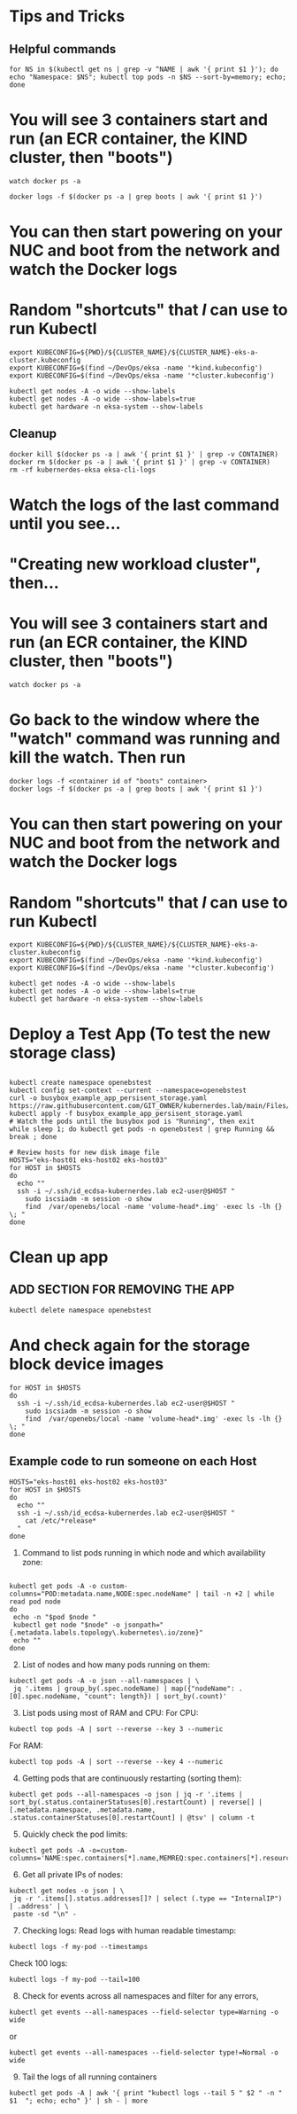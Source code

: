# Tips and Tricks

## Helpful commands
```
for NS in $(kubectl get ns | grep -v ^NAME | awk '{ print $1 }'); do echo "Namespace: $NS"; kubectl top pods -n $NS --sort-by=memory; echo; done
```


# You will see 3 containers start and run (an ECR container, the KIND cluster, then "boots")
```
watch docker ps -a

docker logs -f $(docker ps -a | grep boots | awk '{ print $1 }')
```

# You can then start powering on your NUC and boot from the network and watch the Docker logs

# Random "shortcuts" that *I* can use to run Kubectl
```
export KUBECONFIG=${PWD}/${CLUSTER_NAME}/${CLUSTER_NAME}-eks-a-cluster.kubeconfig
export KUBECONFIG=$(find ~/DevOps/eksa -name '*kind.kubeconfig')
export KUBECONFIG=$(find ~/DevOps/eksa -name '*cluster.kubeconfig')

kubectl get nodes -A -o wide --show-labels
kubectl get nodes -A -o wide --show-labels=true
kubectl get hardware -n eksa-system --show-labels
```

## Cleanup
```
docker kill $(docker ps -a | awk '{ print $1 }' | grep -v CONTAINER)
docker rm $(docker ps -a | awk '{ print $1 }' | grep -v CONTAINER)
rm -rf kubernerdes-eksa eksa-cli-logs
```


# Watch the logs of the last command until you see...
#   "Creating new workload cluster", then...

# You will see 3 containers start and run (an ECR container, the KIND cluster, then "boots")
```
watch docker ps -a

```
# Go back to the window where the "watch" command was running and kill the watch.  Then run
```
docker logs -f <container id of "boots" container>
docker logs -f $(docker ps -a | grep boots | awk '{ print $1 }')
```

# You can then start powering on your NUC and boot from the network and watch the Docker logs

# Random "shortcuts" that *I* can use to run Kubectl
```
export KUBECONFIG=${PWD}/${CLUSTER_NAME}/${CLUSTER_NAME}-eks-a-cluster.kubeconfig
export KUBECONFIG=$(find ~/DevOps/eksa -name '*kind.kubeconfig')
export KUBECONFIG=$(find ~/DevOps/eksa -name '*cluster.kubeconfig')

kubectl get nodes -A -o wide --show-labels
kubectl get nodes -A -o wide --show-labels=true
kubectl get hardware -n eksa-system --show-labels
```

##
# Deploy a Test App (To test the new storage class)
##
```
kubectl create namespace openebstest
kubectl config set-context --current --namespace=openebstest
curl -o busybox_example_app_persisent_storage.yaml https://raw.githubusercontent.com/GIT_OWNER/kubernerdes.lab/main/Files/busybox_example_app_persisent_storage.yaml
kubectl apply -f busybox_example_app_persisent_storage.yaml
# Watch the pods until the busybox pod is "Running", then exit
while sleep 1; do kubectl get pods -n openebstest | grep Running && break ; done

# Review hosts for new disk image file
HOSTS="eks-host01 eks-host02 eks-host03"
for HOST in $HOSTS
do
  echo ""
  ssh -i ~/.ssh/id_ecdsa-kubernerdes.lab ec2-user@$HOST "
    sudo iscsiadm -m session -o show
    find  /var/openebs/local -name 'volume-head*.img' -exec ls -lh {} \; "
done
```

# Clean up app
## ADD SECTION FOR REMOVING THE APP
```
kubectl delete namespace openebstest

```
# And check again for the storage block device images
```
for HOST in $HOSTS
do
  ssh -i ~/.ssh/id_ecdsa-kubernerdes.lab ec2-user@$HOST "
    sudo iscsiadm -m session -o show
    find  /var/openebs/local -name 'volume-head*.img' -exec ls -lh {} \; "
done
```

## Example code to run someone on each Host
```
HOSTS="eks-host01 eks-host02 eks-host03"
for HOST in $HOSTS
do
  echo ""
  ssh -i ~/.ssh/id_ecdsa-kubernerdes.lab ec2-user@$HOST "
    cat /etc/*release*
  "
done
```

1) Command to list pods running in which node and which availability zone:
```

kubectl get pods -A -o custom-columns="POD:metadata.name,NODE:spec.nodeName" | tail -n +2 | while read pod node
do
 echo -n "$pod $node "
 kubectl get node "$node" -o jsonpath="{.metadata.labels.topology\.kubernetes\.io/zone}"
 echo ""
done
```

2) List of nodes and how many pods running on them:
```
kubectl get pods -A -o json --all-namespaces | \
 jq '.items | group_by(.spec.nodeName) | map({"nodeName": .[0].spec.nodeName, "count": length}) | sort_by(.count)'
```

3) List pods using most of RAM and CPU:
For CPU:
```
kubectl top pods -A | sort --reverse --key 3 --numeric
```

For RAM:
```
kubectl top pods -A | sort --reverse --key 4 --numeric
```

4) Getting pods that are continuously restarting (sorting them):
```
kubectl get pods --all-namespaces -o json | jq -r '.items | sort_by(.status.containerStatuses[0].restartCount) | reverse[] | [.metadata.namespace, .metadata.name, .status.containerStatuses[0].restartCount] | @tsv' | column -t
```

5) Quickly check the pod limits:
```
kubectl get pods -A -o=custom-columns='NAME:spec.containers[*].name,MEMREQ:spec.containers[*].resources.requests.memory,MEMLIM:spec.containers[*].resources.limits.memory,CPUREQ:spec.containers[*].resources.requests.cpu,CPULIM:spec.containers[*].resources.limits.cpu'
```

6) Get all private IPs of nodes:
```
kubectl get nodes -o json | \
 jq -r '.items[].status.addresses[]? | select (.type == "InternalIP") | .address' | \
 paste -sd "\n" -
```

7) Checking logs:
Read logs with human readable timestamp:
```
kubectl logs -f my-pod --timestamps
```

Check 100 logs:
```
kubectl logs -f my-pod --tail=100
```

8) Check for events across all namespaces and filter for any errors,
```
kubectl get events --all-namespaces --field-selector type=Warning -o wide
```
or
```
kubectl get events --all-namespaces --field-selector type!=Normal -o wide
```

9) Tail the logs of all running containers

```
kubectl get pods -A | awk '{ print "kubectl logs --tail 5 " $2 " -n " $1  "; echo; echo" }' | sh - | more
```
